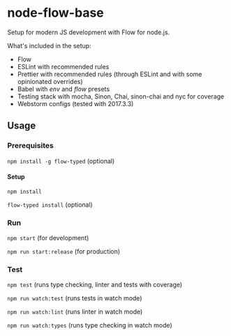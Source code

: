 # node-flow-base

Setup for modern JS development with Flow for node.js.

What's included in the setup:

 * Flow
 * ESLint with recommended rules
 * Prettier with recommended rules (through ESLint and with some opinionated overrides)
 * Babel with _env_ and _flow_ presets
 * Testing stack with mocha, Sinon, Chai, sinon-chai and nyc for coverage
 * Webstorm configs (tested with 2017.3.3)

## Usage

### Prerequisites

`npm install -g flow-typed` (optional)

#### Setup

`npm install`

`flow-typed install` (optional)

### Run

`npm start` (for development)

`npm run start:release` (for production)

### Test

`npm test` (runs type checking, linter and tests with coverage)

`npm run watch:test` (runs tests in watch mode)

`npm run watch:lint` (runs linter in watch mode)

`npm run watch:types` (runs type checking in watch mode)
